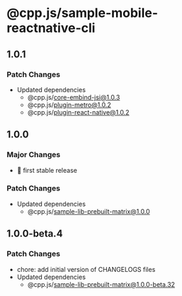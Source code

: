 # @cpp.js/sample-mobile-reactnative-cli

## 1.0.1

### Patch Changes

- Updated dependencies
  - @cpp.js/core-embind-jsi@1.0.3
  - @cpp.js/plugin-metro@1.0.2
  - @cpp.js/plugin-react-native@1.0.2

## 1.0.0

### Major Changes

- 🚀 first stable release

### Patch Changes

- Updated dependencies
  - @cpp.js/sample-lib-prebuilt-matrix@1.0.0

## 1.0.0-beta.4

### Patch Changes

- chore: add initial version of CHANGELOGS files
- Updated dependencies
  - @cpp.js/sample-lib-prebuilt-matrix@1.0.0-beta.32
